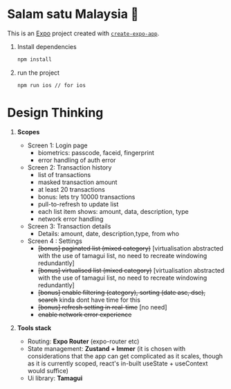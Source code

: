 # Salam satu Malaysia 👋

This is an [Expo](https://expo.dev) project created with [`create-expo-app`](https://www.npmjs.com/package/create-expo-app).

1. Install dependencies

   ```bash
   npm install
   ```

2. run the project

   ```
   npm run ios // for ios
   ```

# Design Thinking

1. **Scopes**

   - Screen 1: Login page
     - biometrics: passcode, faceid, fingerprint
     - error handling of auth error
   - Screen 2: Transaction history
     - list of transactions
     - masked transaction amount
     - at least 20 transactions
     - bonus: lets try 10000 transactions
     - pull-to-refresh to update
       list
     - each list item shows: amount, data, description, type
     - network error handling
   - Screen 3: Transaction details
     - Details: amount, date, description,type, from who
   - Screen 4 : Settings
     - ~~[bonus] paginated list (mixed category)~~ [virtualisation abstracted with the use of tamagui list, no need to recreate windowing redundantly]
     - ~~[bonus] virtualised list (mixed category)~~ [virtualisation abstracted with the use of tamagui list, no need to recreate windowing redundantly]
     - ~~[bonus] enable filtering (category), sorting (date asc, dsc), search~~ kinda dont have time for this
     - ~~[bonus] refresh setting in real-time~~ [no need]
     - ~~enable network error experience~~

2. **Tools stack**

   - Routing: **Expo Router** (expo-router etc)
   - State management: **Zustand + Immer** (it is chosen with considerations that the app can get complicated as it scales, though as it is currently scoped, react's in-built useState + useContext would suffice)
   - Ui library: **Tamagui**
